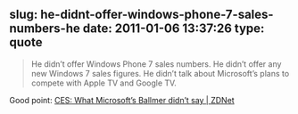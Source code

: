 slug: he-didnt-offer-windows-phone-7-sales-numbers-he
date: 2011-01-06 13:37:26
type: quote
---

> He didn’t offer Windows Phone 7 sales numbers. He didn’t offer any new Windows 7 sales figures. He didn’t talk about Microsoft’s plans to compete with Apple TV and Google TV.

Good point: [CES: What Microsoft’s Ballmer didn’t say | ZDNet](http://www.zdnet.com/blog/microsoft/ces-what-microsofts-ballmer-didnt-say/8356)
